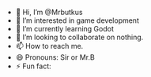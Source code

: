 - 👋 Hi, I’m @Mrbutkus
- 👀 I’m interested in game development
- 🌱 I’m currently learning Godot
- 💞️ I’m looking to collaborate on nothing. 
- 📫 How to reach me. 
- 😄 Pronouns: Sir or Mr.B
- ⚡ Fun fact:

<!---
Mrbutkus/Mrbutkus is a ✨ special ✨ repository because its `README.md` (this file) appears on your GitHub profile.
You can click the Preview link to take a look at your changes.
--->

